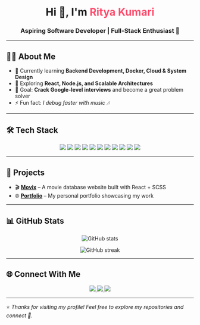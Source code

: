 <!-- Banner -->
<h1 align="center">Hi 👋, I'm <span style="color:#ff4d6d;">Ritya Kumari</span></h1>
<h3 align="center">Aspiring Software Developer | Full-Stack Enthusiast 🚀</h3>

---

## 🧑‍💻 About Me  

- 🌱 Currently learning **Backend Development, Docker, Cloud & System Design**  
- 🔭 Exploring **React, Node.js, and Scalable Architectures**  
- 🎯 Goal: **Crack Google-level interviews** and become a great problem solver  
- ⚡ Fun fact: *I debug faster with music 🎶*  

---

## 🛠️ Tech Stack  

<p align="center">
  <!-- Languages -->
  <img src="https://img.shields.io/badge/Code-Java-blue?style=for-the-badge&logo=java&logoColor=white" />
  <img src="https://img.shields.io/badge/Code-JavaScript-yellow?style=for-the-badge&logo=javascript&logoColor=black" />
  <img src="https://img.shields.io/badge/Code-Python-green?style=for-the-badge&logo=python&logoColor=white" />

  <!-- Frontend -->
  <img src="https://img.shields.io/badge/Frontend-React-61DBFB?style=for-the-badge&logo=react&logoColor=black" />
  <img src="https://img.shields.io/badge/Frontend-TailwindCSS-38B2AC?style=for-the-badge&logo=tailwind-css&logoColor=white" />

  <!-- Backend -->
  <img src="https://img.shields.io/badge/Backend-Node.js-3C873A?style=for-the-badge&logo=node.js&logoColor=white" />
  <img src="https://img.shields.io/badge/Backend-Express-000000?style=for-the-badge&logo=express&logoColor=white" />
  <img src="https://img.shields.io/badge/Database-MongoDB-4EA94B?style=for-the-badge&logo=mongodb&logoColor=white" />
  <img src="https://img.shields.io/badge/Database-MySQL-00758F?style=for-the-badge&logo=mysql&logoColor=white" />

  <!-- Tools -->
  <img src="https://img.shields.io/badge/Tools-Docker-2496ED?style=for-the-badge&logo=docker&logoColor=white" />
  <img src="https://img.shields.io/badge/Tools-Grafana-F46800?style=for-the-badge&logo=grafana&logoColor=white" />
</p>

---

## 🚀 Projects  

- 🎬 **[Movix](https://github.com/lohaniritya/Movix)** – A movie database website built with React + SCSS  
- 🌐 **[Portfolio](https://github.com/lohaniritya/Portfolio)** – My personal portfolio showcasing my work  

---

## 📊 GitHub Stats  

<p align="center">
  <img src="https://github-readme-stats.vercel.app/api?username=lohaniritya&show_icons=true&theme=tokyonight" alt="GitHub stats" />
</p>

<p align="center">
  <img src="https://github-readme-streak-stats.herokuapp.com/?user=lohaniritya&theme=radical" alt="GitHub streak" />
</p>

---

## 🌐 Connect With Me  

<p align="center">
  <a href="https://lohaniritya.github.io" target="_blank">
    <img src="https://img.shields.io/badge/Portfolio-ff4d6d?style=for-the-badge&logo=firefox&logoColor=white" />
  </a>
  <a href="https://www.linkedin.com/in/rityakumari" target="_blank">
    <img src="https://img.shields.io/badge/LinkedIn-0A66C2?style=for-the-badge&logo=linkedin&logoColor=white" />
  </a>
  <a href="mailto:your-email@domain.com">
    <img src="https://img.shields.io/badge/Email-D14836?style=for-the-badge&logo=gmail&logoColor=white" />
  </a>
</p>

---

⭐️ *Thanks for visiting my profile! Feel free to explore my repositories and connect 🤝.*
